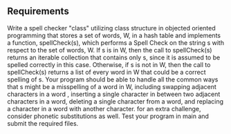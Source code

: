 Requirements
-------------
Write a spell checker "class" utilizing class structure in objected oriented programming that stores a set of words, W, in a hash table and implements a function, spellCheck(s), which performs a Spell Check on the string s with respect to the set of words, W. If s is in W, then the call to spellCheck(s) returns an iterable collection that contains only s, since it is assumed to be spelled correctly in this case. Otherwise, if s is not in W, then the call to spellCheck(s) returns a list of every word in W that could be a correct spelling of s. Your program should be able to handle all the common ways that s might be a misspelling of a word in W, including swapping adjacent characters in a word , inserting a single character in between two adjacent characters in a word, deleting a single character from a word, and replacing a character in a word with another character. for an extra challenge, consider phonetic substitutions as well. Test your program in main and submit the required files.